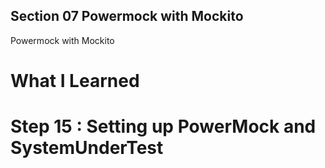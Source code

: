 
## Section 07 Powermock with Mockito

Powermock with Mockito

# What I Learned

# Step 15 : Setting up PowerMock and SystemUnderTest




